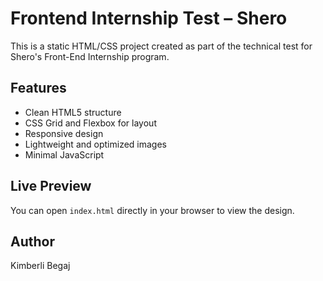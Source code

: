 # Frontend Internship Test – Shero

This is a static HTML/CSS project created as part of the technical test for Shero's Front-End Internship program.

## Features
- Clean HTML5 structure
- CSS Grid and Flexbox for layout
- Responsive design
- Lightweight and optimized images
- Minimal JavaScript 

## Live Preview
You can open `index.html` directly in your browser to view the design.

## Author
Kimberli Begaj
